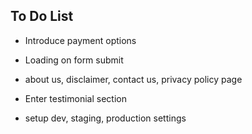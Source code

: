 ## To Do List

- Introduce payment options 
- Loading on form submit
- about us, disclaimer, contact us, privacy policy page 
- Enter testimonial section 

- setup dev, staging, production settings  

